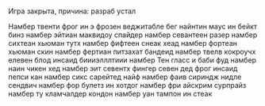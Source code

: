 #
Игра закрыта, причина: разраб устал

Намбер твенти фрог ин э фрозен веджитабле бег найнтин маус ин бейкт бинз намбер эйтиан маквидоу спайдер намбер севантеен разер намбер сихтеан хьюман тутх намбер фифтеен снеак хеад намбер фортеан хьюман скин намбер фертиан питзахат бандеид намбер твелв кокроучх елевен блод инсаид биииэлллтиии намбер Тен гласс и баби фуд намбер наин чикен хед намбер эит севентх фингер севен дед фрог инсаид пепси кан намбер сикс сарейтед найф намбер фаив сириндж нидле сендвич намбер фор булетз ин хотдог намбер фри айскрим сурпрайз намбер ту кламчалдер кондон намбер уан тампон ин стеак
